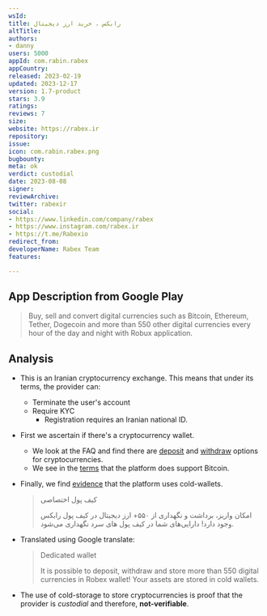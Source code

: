 ```yaml
---
wsId: 
title: رابکس ، خرید ارز دیجیتال
altTitle: 
authors:
- danny
users: 5000
appId: com.rabin.rabex
appCountry: 
released: 2023-02-19
updated: 2023-12-17
version: 1.7-product
stars: 3.9
ratings: 
reviews: 7
size: 
website: https://rabex.ir
repository: 
issue: 
icon: com.rabin.rabex.png
bugbounty: 
meta: ok
verdict: custodial
date: 2023-08-08
signer: 
reviewArchive: 
twitter: rabexir
social:
- https://www.linkedin.com/company/rabex
- https://www.instagram.com/rabex.ir
- https://t.me/Rabexio
redirect_from: 
developerName: Rabex Team
features: 

---
```


## App Description from Google Play

  > Buy, sell and convert digital currencies such as Bitcoin, Ethereum, Tether, Dogecoin and more than 550 other digital currencies every hour of the day and night with Robux application.

## Analysis 

- This is an Iranian cryptocurrency exchange. This means that under its terms, the provider can:
  - Terminate the user's account
  - Require KYC
    - Registration requires an Iranian national ID.
- First we ascertain if there's a cryptocurrency wallet.
  - We look at the FAQ and find there are [deposit](https://rabex.ir/faq/) and [withdraw](https://rabex.ir/help/wallet/withdrawcrypto/) options for cryptocurrencies.
  - We see in the [terms](https://rabex.ir/terms/) that the platform does support Bitcoin.
- Finally, we find [evidence](https://rabex.ir/) that the platform uses cold-wallets. 
  > کیف پول اختصاصی
  >
  > امکان واریز، برداشت و نگهداری از ۵۵۰+ ارز دیجیتال در کیف پول رابکس وجود دارد! دارایی‌های شما در کیف پول های سرد نگهداری می‌شود.
- Translated using Google translate:
  > Dedicated wallet
  >
  > It is possible to deposit, withdraw and store more than 550 digital currencies in Robex wallet! Your assets are stored in cold wallets.

- The use of cold-storage to store cryptocurrencies is proof that the provider is *custodial* and therefore, **not-verifiable**.
